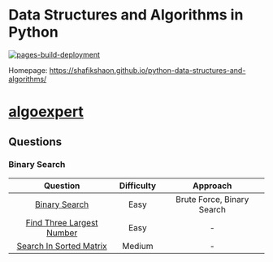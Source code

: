 # Data Structures and Algorithms in Python

[![pages-build-deployment](https://github.com/shafikshaon/python-data-structures-and-algorithms/actions/workflows/pages/pages-build-deployment/badge.svg?branch=main)](https://github.com/shafikshaon/python-data-structures-and-algorithms/actions/workflows/pages/pages-build-deployment)

Homepage: https://shafikshaon.github.io/python-data-structures-and-algorithms/



# [algoexpert](https://www.algoexpert.io/)

## Questions
### Binary Search
|                                    Question                                    | Difficulty |          Approach          |
|:------------------------------------------------------------------------------:|:----------:|:--------------------------:|
|             [Binary Search](algoexpert/searching/01_binary_search)             |    Easy    | Brute Force, Binary Search |
| [Find Three Largest Number](algoexpert/searching/02_find_three_largest_number) |    Easy    |             -              |
|   [Search In Sorted Matrix](algoexpert/searching/03_search_in_sorted_matrix)   |   Medium   |             -              |
